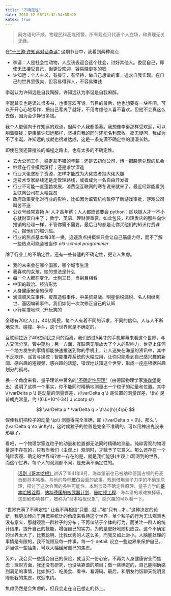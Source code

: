 ```yaml
---
title: "不确定性"
date: 2018-12-08T13:32:54+08:00
katex: true
---
```


> 前方语句不顺，物理民科高能预警。所有观点只代表个人立场，和真理无关无缘。

在["十三邀·许知远对话李诞"](https://v.qq.com/x/cover/ovho80cnoysl1e3/o0025si51rx.html) 这期节目中，我看到两种观点

* 李诞：人是社会性动物，人应该去迎合这个社会，讨好其他人。委屈自己，即使无法接受自己，但更受欢迎，容易赚更多的钱
* 许知远：个人主义，有操守，有坚持，做自己想做的事，追求自我实现。在自己的世界里很爽，但容易得罪人，不容易赚钱

李诞认为许知远是自我陶醉，许知远认为李诞是自我麻醉。

李诞其实也是读过很多书，也很喜欢写诗。节目的最后，他也想要有一块空间，可以开开心心地写作，把自己写爽了就好，不用考虑他人喜不喜欢。但他不会真这么去做，因为会少挣很多钱。

我个人更偏向于许知远的观点，但两个人我都羡慕。我想像李诞那样受欢迎，可以躺着赚钱；更羡慕许知远那样，坚持自我的同时还能名利双收。毫无疑问，我成为不了李诞。许知远的成就也很难达成，这是一条充满不确定性的漫漫长路。

即使在我还算擅长的编程之路上，也有太多的不确定性。

* 去大公司工作，稳定拿不错的年薪；还是去初创公司，博一把股票兑现的机会
* 继续在行业摸爬滚打；还是求学深造
* 行业大佬垄断了资源，怎样才能成为大佬或者抱大佬大腿
* 走技术专家路线还是走管理路线，或者成为一名自由开发者
* 行业不可能一直蓬勃发展，消费型互联网的寒冬说来就来了，最近经常能看到互联网公司在大幅裁员
* 政府政策变化对行业的影响，比如因为监管机构暂停了新游戏审批，游戏公司叫苦不迭
* 公众号经常宣扬 AI 人才高年薪；人人都应该要会 python；区块链人才一不小心就财富自由了； 数学、英语、理财很重要。如此包装，和理发店的那些向你推销的经理一样，不管你需不需要，最后目的都是让你买他们的知识付费课程，报他们的培训班。
* 行业的热点基本每3年一换，追逐热点拼概率只会让自己筋疲力尽，而不了解一些热点可能会被当作 *old-school programmer* 

除了行业上的不确定性，还有一些普适的不确定性，更让人焦虑。

* 我的未来会在哪个国家，哪个城市生活
* 我喜欢的女孩，她的想法是什么
* 每一个人都在变化。士别三日，当刮目相看
* 中国的政治、经济形势
* 人身健康安全的保障
* 滴滴顺风车事件、疫苗造假事件、中美贸易战、明星偷税漏税、名人相继离世、基因编辑事件。我们如何一次次修正自己的认知
* 小行星撞地球（开玩笑的

全球有70亿人口，40亿网民，每个人有着不同的诉求，不同的信仰。人与人不断地交流、碰撞、争斗，这个世界就是不确定的。

互联网拉近了40亿网民之间的距离，我们透过5英寸的手机屏幕来看这个世界，与人交流分享，管中窥豹；另一方面，互联网无限放大了个人的影响力，世界上任何一个地方发生的事情都能快速推送到你的手机上，让人迷失在海量的资讯中，其中不乏欺诈、谣言与操控；智能推荐系统的大幅应用，让你只能看到自己感兴趣的新闻、感兴趣的短视频、感兴趣的话题，错误地认知这个世界，形成一座座根据兴趣划分的孤岛。

换一个角度来看，量子理论中著名的["不确定性原理"](https://en.wikipedia.org/wiki/Uncertainty_principle)（由德国物理学家[海森堡](https://en.wikipedia.org/wiki/Werner_Heisenberg)提出）说明了这样一个事实，你不能同时精确地测量出一个粒子的动量和位置。其中 \\(\varDelta p \\) 是动量的测量误差，\\(\varDelta q \\) 是位置的测量误差，\\(h\\) 是普朗克常量，约 \\(6.6*10^{-34}  J \cdotp s\\)

$$ \varDelta p * \varDelta q > \frac{h}{4\pi} $$

假使我们把粒子的动量 \\(p\\) 测量得完全准确，即 \\(\varDelta p = 0\\)，那么 \\(\varDelta q \to \infty\\)，这时候粒子的位置是完全不准确的，可以用神出鬼没来形容了。

看吧，一个物理学家连粒子的动量和位置都无法同时精确地测量。纯粹客观的物理量是不存在的，只有当我们（主观上）观测时，才赋予了它意义。那么还存在一个纯粹客观、确定的世界吗?唯一存在的是，就是我们能够(主观上)观测到的世界，而这个世界，每个人的观测都不同，是充满不确定性的。

> [话剧《哥本哈根》](https://www.bilibili.com/video/av991329)讲诉了1941年9月，海森堡前往已被纳粹德国占领的丹麦首都哥本哈根，与他的导师[玻尔](https://en.wikipedia.org/wiki/Niels_Bohr)会面的故事。戏剧借用量子力学的不确定原理，探讨了这次会面的多种可能性。本剧涉及不确定性原理、量子力学的[哥本哈根诠释](https://en.wikipedia.org/wiki/Copenhagen_interpretation)、[纳粹德国的核武器计划](https://en.wikipedia.org/wiki/German_nuclear_weapons_program)、[曼哈顿工程](https://en.wikipedia.org/wiki/Manhattan_Project)、海森堡的艰难抉择等。这部剧影响甚广，被称为“哥本哈根现象”，感兴趣的可以看一下。

“世界充满了不确定性” 让我不再相信“只要...就...”和“只有...才...”这种决定的论断，我更加倾向于用概率统计的角度来看待这个世界。单个粒子的行为无法观测也没有意义，那就观测一群粒子的分布；不再纠结于个体的行为，而关注一群人的统计结果。提升自己的技能，增强自己的实力，为的是更好地随机应变。这个不确定的世界太大了，比我聪明、比我优秀的人这么多，而我又如此渺小。人脑能处理的事情是有限的，我不能顾及每一件事，每一个 detail. 设立一些边界来保护自己，适当做一些抽象，可以大幅缓解自己的焦虑。

另外，我会买一些适合自己的保险，就当买一份心安，不再为人身健康安全而焦虑；理财方面，我还没有研究，也没啥靠谱的项目；做一些确定的，自己能明确感到满足的事情，比如旅行、吃美食、看书、看源码。最后，和朋友约饭聊天能明显降低我的焦虑，欢迎来约。

焦虑仍然是会焦虑的，但我会走在自己想走的路上。